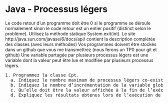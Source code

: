 <h1>Java - Processus légers</h1>
Le code retour d’un programme doit être 0 si le programme se déroule normalement sinon le code retour est un entier positif (distinct selon le problème). Utilisez la méthode statique System.exit(int).
Le site http://java.sun.com/javase/6/docs/api/ contient la description complétée des classes (avec leurs méthodes) 
Vos programmes doivent être stockés dans un github que vous me transmettrez (nous ferons un TP0 pour git et github)
Une variable partagée par plusieurs processus légers est une variable dont la valeur peut être lue et modifiée par plusieurs processus légers.
<pre>
1. Programmez la classe Cpt.
  a. Indiquez le nombre maximum de processus légers co-existants au cours de l’exécution de Cpt. 
  b. Indiquez le nombre d’incrémentation de la variable global _cpt, par chaque processus léger. 
  c. Qu’elle doit être la valeur affichée à la fin de l’exécution du code ? 
  d. Expliquez les résultats obtenus lors de l’exécution de java Cpt (faire plusieurs exécutions).
</pre>
